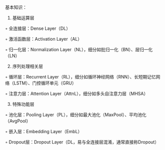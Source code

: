 基本知识：
1. 基础运算层

◦ 全连接层：Dense Layer（DL）

◦ 激活函数层：Activation Layer（AL）

◦ 归一化层：Normalization Layer（NL），细分如批归一化（BN）、层归一化（LN）

2. 序列处理相关层

◦ 循环层：Recurrent Layer（RL），细分如循环神经网络（RNN）、长短期记忆网络（LSTM）、门控循环单元（GRU）

◦ 注意力层：Attention Layer（AttnL），细分如多头自注意力层（MHSA）

3. 特殊功能层

◦ 池化层：Pooling Layer（PL），细分如最大池化（MaxPool）、平均池化（AvgPool）

◦ 嵌入层：Embedding Layer（EmbL）

◦ Dropout层：Dropout Layer（DL，易与全连接层混淆，通常直接称Dropout）

